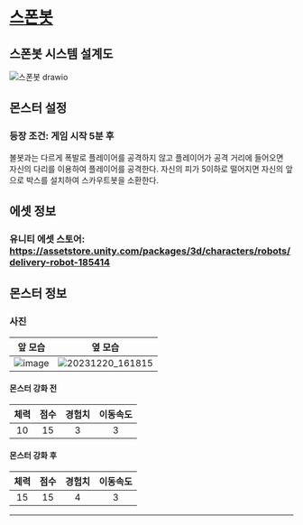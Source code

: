 # [스폰봇](../README.md)

## 스폰봇 시스템 설계도
![스폰봇 drawio](https://github.com/ACEDIA2567/CityGun/assets/101154683/861ce42a-27ed-4479-8896-25542751831e)

## 몬스터 설정
### 등장 조건: 게임 시작 5분 후
볼봇과는 다르게 폭발로 플레이어를 공격하지 않고 플레이어가 공격 거리에 들어오면   
자신의 다리를 이용하여 플레이어를 공격한다. 
자신의 피가 5이하로 떨어지면 자신의 앞으로 박스를 설치하여 스카우트봇을 소환한다.

## 에셋 정보
### 유니티 에셋 스토어: https://assetstore.unity.com/packages/3d/characters/robots/delivery-robot-185414

## 몬스터 정보
### 사진
|앞 모습|옆 모습|
|:---:|:---:|
|![image](https://github.com/ACEDIA2567/CityGun/assets/101154683/50b3d4fe-b41d-47fa-aa11-e291e8fbd83e)|![20231220_161815](https://github.com/ACEDIA2567/CityGun/assets/101154683/1255035a-d7c3-4318-823b-a9e0a1470dab)|

#### 몬스터 강화 전
|체력|점수|경험치|이동속도|
|:---:|:---:|:---:|:---:|
|10|15|3|3|

#### 몬스터 강화 후
|체력|점수|경험치|이동속도|
|:---:|:---:|:---:|:---:|
|15|15|4|3|



<hr>
